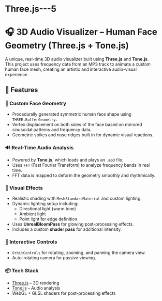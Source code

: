 # Three.js---5
# 🎧 3D Audio Visualizer – Human Face Geometry (Three.js + Tone.js)

A unique, real-time 3D audio visualizer built using **Three.js** and **Tone.js**. This project uses frequency data from an MP3 track to animate a custom human face mesh, creating an artistic and interactive audio-visual experience. 

## 🌟 Features

### 🧠 Custom Face Geometry
- Procedurally generated symmetric human face shape using `THREE.BufferGeometry`.
- Vertex displacement on both sides of the face based on mirrored sinusoidal patterns and frequency data.
- Geometric spikes and nose ridges built in for dynamic visual reactions.

### 🔊 Real-Time Audio Analysis
- Powered by **Tone.js**, which loads and plays an `.mp3` file.
- Uses `FFT` (Fast Fourier Transform) to analyze frequency bands in real time.
- FFT data is mapped to deform the geometry smoothly and rhythmically.

### 💫 Visual Effects
- Realistic shading with `MeshStandardMaterial` and custom lighting.
- Dynamic lighting setup including:
  - Directional light (warm tone)
  - Ambient light
  - Point light for edge definition
- Uses **UnrealBloomPass** for glowing post-processing effects.
- Includes a custom **shader pass** for additional intensity.

### 🧭 Interactive Controls
- `OrbitControls` for rotating, zooming, and panning the camera view.
- Auto-rotating camera for passive viewing.

### 📦 Tech Stack
- [Three.js](https://threejs.org/) – 3D rendering
- [Tone.js](https://tonejs.github.io/) – Audio analysis
- WebGL + GLSL shaders for post-processing effects
